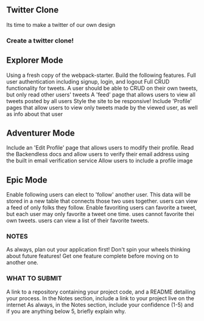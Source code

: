 
## Twitter Clone

Its time to make a twitter of our own design

### Create a twitter clone!

## Explorer Mode
Using a fresh copy of the webpack-starter. Build the following features.
Full user authentication including signup, login, and logout
Full CRUD functionality for tweets.
A user should be able to CRUD on their own tweets, but only read other users' tweets
A 'feed' page that allows users to view all tweets posted by all users
Style the site to be responsive!
Include 'Profile' pages that allow users to view only tweets made by the viewed user, as well as info about that user

## Adventurer Mode
Include an 'Edit Profile' page that allows users to modify their profile.
Read the Backendless docs and allow users to verify their email address using the built in email verification service
Allow users to include a profile image


## Epic Mode
Enable following
users can elect to 'follow' another user. This data will be stored in a new table that connects those two uses together.
users can view a feed of only folks they follow.
Enable favoriting
users can favorite a tweet, but each user may only favorite a tweet one time.
uses cannot favorite thei own tweets.
users can view a list of their favorite tweets.

### NOTES
As always, plan out your application first! Don't spin your wheels thinking about future features! Get one feature complete before moving on to another one.

### WHAT TO SUBMIT
A link to a repository containing your project code, and a README detailing your process.
In the Notes section, include a link to your project live on the internet
As always, in the Notes section, include your confidence (1-5) and if you are anything below 5, briefly explain why.
